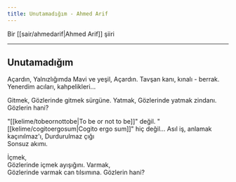 ```yaml
---
title: Unutamadığım - Ahmed Arif
---
```


Bir [[sair/ahmedarif|Ahmed Arif]] şiiri

---

## Unutamadığım
Açardın,
Yalnızlığımda
Mavi ve yeşil,
Açardın.
Tavşan kanı, kınalı - berrak. 
Yenerdim acıları, kahpelikleri...

Gitmek,
Gözlerinde gitmek sürgüne. 
Yatmak,
Gözlerinde yatmak zindanı. 
Gözlerin hani?

"[[kelime/tobeornottobe|To be or not to be]]" değil. 
"[[kelime/cogitoergosum|Cogito ergo sum]]" hiç değil...
Asıl iş, anlamak kaçınılmaz'ı, 
Durdurulmaz çığı  
Sonsuz akımı.

İçmek,  
Gözlerinde içmek ayışığını. 
Varmak,  
Gözlerinde varmak can tılsımına. 
Gözlerin hani?